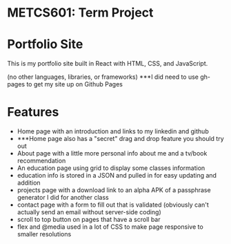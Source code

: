 # METCS601: Term Project
# Portfolio Site

This is my portfolio site built in React with HTML, CSS, and JavaScript.

(no other languages, libraries, or frameworks)
***I did need to use gh-pages to get my site up on Github Pages

# Features

- Home page with an introduction and links to my linkedin and github
- ***Home page also has a "secret" drag and drop feature you should try out
- About page with a little more personal info about me and a tv/book recommendation
- An education page using grid to display some classes information
- education info is stored in a JSON and pulled in for easy updating and addition
- projects page with a download link to an alpha APK of a passphrase generator I did for another class
- contact page with a form to fill out that is validated (obviously can't actually send an email without server-side coding)
- scroll to top button on pages that have a scroll bar
- flex and @media used in a lot of CSS to make page responsive to smaller resolutions